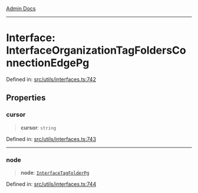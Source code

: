 [Admin Docs](/)

***

# Interface: InterfaceOrganizationTagFoldersConnectionEdgePg

Defined in: [src/utils/interfaces.ts:742](https://github.com/PalisadoesFoundation/talawa-admin/blob/main/src/utils/interfaces.ts#L742)

## Properties

### cursor

> **cursor**: `string`

Defined in: [src/utils/interfaces.ts:743](https://github.com/PalisadoesFoundation/talawa-admin/blob/main/src/utils/interfaces.ts#L743)

***

### node

> **node**: [`InterfaceTagFolderPg`](utils\interfaces\README\interfaces\InterfaceTagFolderPg.md)

Defined in: [src/utils/interfaces.ts:744](https://github.com/PalisadoesFoundation/talawa-admin/blob/main/src/utils/interfaces.ts#L744)
